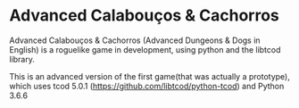 # Advanced Calabouços & Cachorros
Advanced Calabouços & Cachorros (Advanced Dungeons & Dogs in English) is a roguelike game in development, using python and the libtcod library.

This is an advanced version of the first game(that was actually a prototype), which uses tcod 5.0.1 (https://github.com/libtcod/python-tcod) and Python 3.6.6
